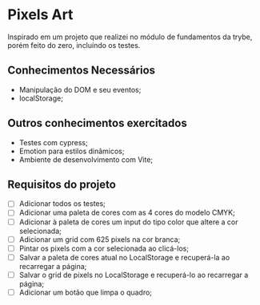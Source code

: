# Pixels Art
Inspirado em um projeto que realizei no módulo de fundamentos da trybe, porém feito do zero, incluíndo os testes.

## Conhecimentos Necessários
- Manipulação do DOM e seu eventos;
- localStorage;

## Outros conhecimentos exercitados
- Testes com cypress;
- Emotion para estilos dinâmicos;
- Ambiente de desenvolvimento com Vite;

## Requisitos do projeto
- [ ] Adicionar todos os testes;
- [ ] Adicionar uma paleta de cores com as 4 cores do modelo CMYK;
- [ ] Adicionar à paleta de cores um input do tipo color que altere a cor selecionada;
- [ ] Adicionar um grid com 625 pixels na cor branca;
- [ ] Pintar os pixels com a cor selecionada ao clicá-los;
- [ ] Salvar a paleta de cores atual no LocalStorage e recuperá-la ao recarregar a página;
- [ ] Salvar o grid de pixels no LocalStorage e recuperá-lo ao recarregar a página;
- [ ] Adicionar um botão que limpa o quadro;